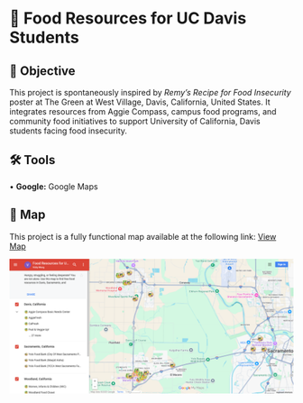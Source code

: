  # 🍉 Food Resources for UC Davis Students
## 🎯 Objective <br>
This project is spontaneously inspired by <i>Remy’s Recipe for Food Insecurity</i> poster at The Green at West Village, Davis, California, United States. It integrates resources from Aggie Compass, campus food programs, and community food initiatives to support University of California, Davis students facing food insecurity. <p>
## 🛠️ Tools <br>
• <b>Google:</b> Google Maps <p>
## 🧭 Map <br>
This project is a fully functional map available at the following link: [View Map](https://www.google.com/maps/d/u/0/edit?mid=1t1K7LJij3VG0_I-Iuf8NwHES3_MxRYg&usp=sharing) <p>
![me](https://github.com/redefiningvicky/Food-Resources-for-UC-Davis-Students/blob/665c963d2b6293a858f45d13fb9561b7bb0d72b2/Food_Resources_UCD_Images/Food_Resources_UCD.png)
